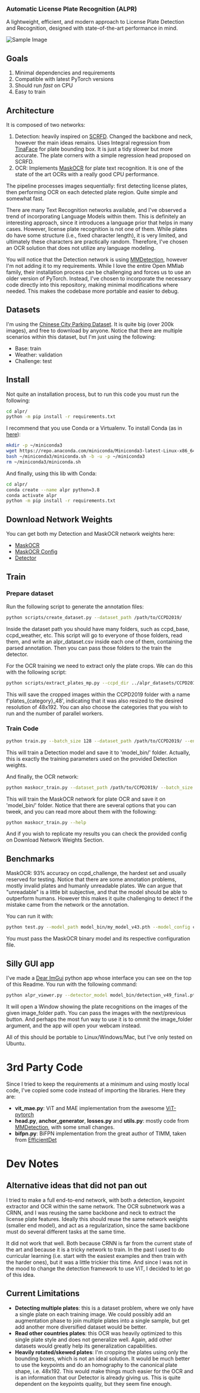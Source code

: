 ### Automatic License Plate Recognition (ALPR)

A lightweight, efficient, and modern approach to License Plate Detection and Recognition, designed with state-of-the-art performance in mind.

![Sample Image](images/sample_1.jpg)


## Goals

1. Minimal dependencies and requirements
2. Compatible with latest PyTorch versions
3. Should run *fast* on CPU
4. Easy to train

## Architecture

It is composed of two networks:

1. Detection: heavily inspired on [SCRFD](https://arxiv.org/abs/2105.04714). Changed the backbone and neck, however the main ideas remains. Uses Integral regression from [TinaFace](https://arxiv.org/abs/2011.13183) for plate bounding box. It is just a tidy slower but more accurate. The plate corners with a simple regression head proposed on SCRFD.
2. OCR: Implements [MaskOCR](https://arxiv.org/abs/2206.00311) for plate text recognition. It is one of the state of the art OCRs with a really good CPU performance.


The pipeline processes images sequentially: first detecting license plates, then performing OCR on each detected plate region. Quite simple and somewhat fast.

There are many Text Recognition networks available, and I've observed a trend of incorporating Language Models within them. This is definitely an interesting approach, since it introduces a language prior that helps in many cases. However, license plate recognition is not one of them. While plates do have some structure (i.e., fixed character length), it is very limited, and ultimately these characters are practically random. Therefore, I've chosen an OCR solution that does not utilize any language modeling.

You will notice that the Detection network is using [MMDetection](https://github.com/open-mmlab/mmdetection), however I'm not adding it to my requirements. While I love the entire Open MMlab family, their installation process can be challenging and forces us to use an older version of PyTorch. Instead, I've chosen to incorporate the necessary code directly into this repository, making minimal modifications where needed. This makes the codebase more portable and easier to debug.


## Datasets

I'm using the [Chinese City Parking Dataset](https://github.com/detectRecog/CCPD). It is quite big (over 200k images), and free to download by anyone. Notice that there are multiple scenarios within this dataset, but I'm just using the following:

- Base: train
- Weather: validation
- Challenge: test


## Install

Not quite an installation process, but to run this code you must run the following:
```sh
cd alpr/
python -m pip install -r requirements.txt
```

I recommend that you use Conda or a Virtualenv. To install Conda (as in [here](https://docs.anaconda.com/miniconda/)):
```sh
mkdir -p ~/miniconda3
wget https://repo.anaconda.com/miniconda/Miniconda3-latest-Linux-x86_64.sh -O ~/miniconda3/miniconda.sh
bash ~/miniconda3/miniconda.sh -b -u -p ~/miniconda3
rm ~/miniconda3/miniconda.sh
```

And finally, using this lib with Conda:

```sh
cd alpr/
conda create --name alpr python=3.8
conda activate alpr
python -m pip install -r requirements.txt
```


## Download Network Weights

You can get both my Detection and MaskOCR network weights here:

- [MaskOCR](https://drive.google.com/file/d/1vxfv_RVTuGqih9NCwEmUJmZGD8LIQHPg/view?usp=sharing)
- [MaskOCR Config](https://drive.google.com/file/d/1ByBFBNKRXbGbHYdxsF5aeF6GHZcgKVc-/view?usp=sharing)
- [Detector](https://drive.google.com/file/d/1lnd88KdTEv3HyKqw_FRRh82GOKJ9EYK0/view?usp=sharing)



## Train

### Prepare dataset

Run the following script to generate the annotation files:

```sh
python scripts/create_dataset.py --dataset_path /path/to/CCPD2019/
```

Inside the dataset path you should have many folders, such as ccpd_base, ccpd_weather, etc. This script will go to everyone of those folders, read them, and write an alpr_dataset.csv inside each one of them, containing the parsed annotation. Then you can pass those folders to the train the detector.

For the OCR training we need to extract only the plate crops. We can do this with the following script:

```sh
python scripts/extract_plates_mp.py --ccpd_dir ../alpr_datasets/CCPD2019 --categories ccpd_base ccpd_weather ccpd_blur --num_workers 4
```

This will save the cropped images within the CCPD2019 folder with a name f'plates_{category}_48', indicating that it was also resized to the desired resolution of 48x192. You can also choose the categories that you wish to run and the number of parallel workers.


### Train Code


```sh
python train.py --batch_size 128 --dataset_path /path/to/CCPD2019/ --end_epoch 300 --min_lr 1e-5 --start_lr 1e-2 --wandb --num_workers 4
```

This will train a Detection model and save it to 'model_bin/' folder. Actually, this is exactly the training parameters used on the provided Detection weights.


And finally, the OCR network:

```sh
python maskocr_train.py --dataset_path /path/to/CCPD2019/ --batch_size 1024 --img_height 48 --img_width 192 --start_lr 0.001 --aug_strength 2.0 --plateau_thr 2000
```

This will train the MaskOCR network for plate OCR and save it on 'model_bin/' folder. Notice that there are several options that you can tweek, and you can read more about them with the following:

```sh
python maskocr_train.py --help
```

And if you wish to replicate my results you can check the provided config on Download Network Weights Section.

## Benchmarks

MaskOCR: 93% accuracy on ccpd_challenge, the hardest set and usually reserved for testing. Notice that there are some annotation problems, mostly invalid plates and humanly unreadable plates. We can argue that "unreadable" is a little bit subjective, and that the model should be able to outperform humans. However this makes it quite challenging to detect if the mistake came from the network or the annotation.

You can run it with:
```sh
python test.py --model_path model_bin/my_model_v43.pth --model_config configs/v43.json
```

You must pass the MaskOCR binary model and its respective configuration file.


## Silly GUI app

I've made a [Dear ImGui](https://github.com/ocornut/imgui) python app whose interface you can see on the top of this Readme. You run with the following command:

```sh
python alpr_viewer.py --detector_model model_bin/detection_v49_final.pth --ocr_model model_bin/my_model_v43.pth --ocr_config configs/v43.json --image_folder /path/to/CCPD2019/ccpd_challenge
```

It will open a Window showing the plate recognitions on the images of the given image_folder path. You can pass the images with the next/previous button. And perhaps the most fun way to use it is to ommit the image_folder argument, and the app will open your webcam instead.

All of this should be portable to Linux/Windows/Mac, but I've only tested on Ubuntu.


# 3rd Party Code

Since I tried to keep the requirements at a minimum and using mostly local code, I've copied some code instead of importing the libraries. Here they are:

- **vit_mae.py**: ViT and MAE implementation from the awesome [ViT-pytorch](https://github.com/lucidrains/vit-pytorch/)
- **head.py**, **anchor_generator**, **losses.py** and **utils.py**: mostly code from [MMDetection](https://github.com/open-mmlab/mmdetection), with some small changes.
- **bifpn.py**: BiFPN implementation from the great author of TIMM, taken from [EfficientDet](https://github.com/rwightman/efficientdet-pytorch/)


# Dev Notes

## Alternative ideas that did not pan out

I tried to make a full end-to-end network, with both a detection, keypoint extractor and OCR within the same network. The OCR subnetwork was a CRNN, and I was reusing the same backbone and neck to extract the license plate features. Ideally this should reuse the same network weights (smaller end model), and act as a regularization, since the same backbone must do several different tasks at the same time.

It did not work that well. Both because CRNN is far from the current state of the art and because it is a tricky network to train. In the past I used to do curricular learning (i.e. start with the easiest examples and then train with the harder ones), but it was a little trickier this time. And since I was not in the mood to change the detection framework to use ViT, I decided to let go of this idea.


## Current Limitations

- **Detecting multiple plates**: this is a dataset problem, where we only have a single plate on each training image. We could possibly add an augmentation phase to join multiple plates into a single sample, but get add another more diversified dataset would be better.
- **Read other countries plates**: this OCR was heavily optimized to this single plate style and does not generalize well. Again, add other datasets would greatly help its generalization capabilities.
- **Heavily rotated/skewed plates**: I'm cropping the plates using only the bounding boxes, which is not an ideal solution. It would be much better to use the keypoints and do an homography to the canonical plate shape, i.e. 48x192. This would make things much easier for the OCR and is an information that our Detector is already giving us. This is quite dependent on the keypoints quality, but they seem fine enough.
